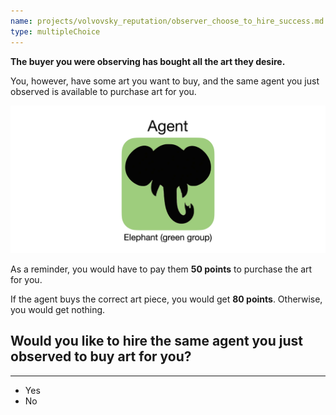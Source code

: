 ```yaml
---
name: projects/volvovsky_reputation/observer_choose_to_hire_success.md
type: multipleChoice
---
```


**The buyer you were observing has bought all the art they desire.**

You, however, have some art you want to buy, and the same agent you just observed is available to purchase art for you.

![robot image](projects/volvovsky_reputation/agent_elephant.jpg)

As a reminder, you would have to pay them **50 points** to purchase the art for you.

If the agent buys the correct art piece, you would get **80 points**. Otherwise, you would get nothing.

## Would you like to hire the same agent you just observed to buy art for you?

---

- Yes
- No
